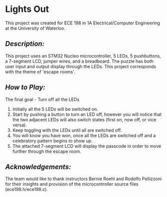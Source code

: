 # Lights Out

This project was created for ECE 198 in 1A Electrical/Computer Engineering at the University of Waterloo. 

## ***Description:*** 
This project uses an STM32 Nucleo microcontroller, 5 LEDs, 5 pushbuttons, a 7-segment LCD, jumper wires, and a breadboard. The puzzle has both user input and output display through the LEDs. This project corresponds with the theme of 'escape rooms'.

## ***How to Play:***
The final goal - Turn off all the LEDs
  1. Initially all the 5 LEDs will be switched on. 
  2. Start by pushing a button to turn an LED off, however you will notice that the two adjacent LEDs will also switch states (first on, now off, or vice versa).
  3. Keep toggling with the LEDs until all are switched off. 
  4. You will know you have won, once all the LEDs are switched off and a celebratory pattern begins to show up. 
  5. The attached 7-segment LCD will display the passcode in order to move further through the escape room.

## ***Acknowledgements:***
The team would like to thank instructors Bernie Roehl and Rodolfo Pellizzoni for their insights and provision of the microcontroller source files (ece198.h/ece198.c).
